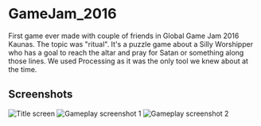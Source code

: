 # GameJam_2016
First game ever made with couple of friends in Global Game Jam 2016 Kaunas. The topic was "ritual". 
It's a puzzle game about a Silly Worshipper who has a goal to reach the altar and pray for Satan or something along those lines.
We used Processing as it was the only tool we knew about at the time.

## Screenshots
![Title screen](https://s7.postimg.cc/n8cqrm0vv/Old_Silly_Worshipper_Title.jpg)
![Gameplay screenshot 1](https://s7.postimg.cc/6xcmv9e3f/Old_Silly_Worshipper_Gameplay1.jpg)
![Gameplay screenshot 2](https://s7.postimg.cc/wg4z8b08b/Old_Silly_Worshipper_Gameplay2.jpg)
